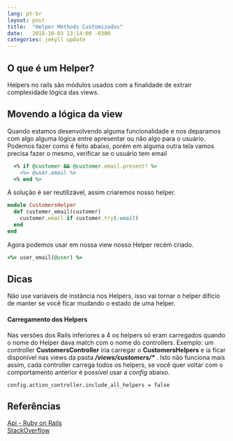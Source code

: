 ```yaml
---
lang: pt-br
layout: post
title:  "Helper Methods Customizados"
date:   2018-10-03 13:14:00 -0300
categories: jekyll update
---
```


## O que é um Helper? 
Helpers no rails são módulos usados com a finalidade de extrair complexidade lógica das views.

## Movendo a lógica da view
Quando estamos desenvolvendo alguma funcionalidade e nos deparamos com algo alguma lógica entre apresentar ou não algo para o usuário. Podemos fazer como é feito abaixo, porém em alguma outra tela vamos precisa fazer o mesmo, verificar se o usuário tem email


``` ruby
  <% if @customer && @customer.email.present? %>
    <%= @user.email %>
  <% end %>
```

A solução é ser reutilizável, assim criaremos nosso helper.

``` ruby
module CustomersHelper
  def customer_email(customer)
    customer.email if customer.try(:email)
  end
end
```

Agora podemos usar em nossa view nosso Helper recém criado.

``` ruby
<%= user_email(@user) %>
```

## Dicas
Não use variáveis de instância nos Helpers, isso vai tornar o helper difício de manter
se você ficar mudando o estado de uma helper.

#### Carregamento dos Helpers
Nas versões dos Rails inferiores a 4 os helpers só eram carregados quando o nome do Helper dava match com o nome do controllers. Exemplo: um controller **CustomersController** iria carregar o **CustomersHelpers** e ia ficar disponível nas views da pasta **_/views/customers/*_** . Isto não funciona mais assim, cada controller carrega todos os helpers, se você quer voltar com o comportamento anterior é possível usar a *config* abaixo.

```
config.action_controller.include_all_helpers = false
```

## Referências
[Api - Ruby on Rails](https://api.rubyonrails.org/v5.1/classes/ActionController/Helpers.html)  
[StackOverflow](https://stackoverflow.com/questions/1179865/why-are-all-rails-helpers-available-to-all-views-all-the-time-is-there-a-way-t)
